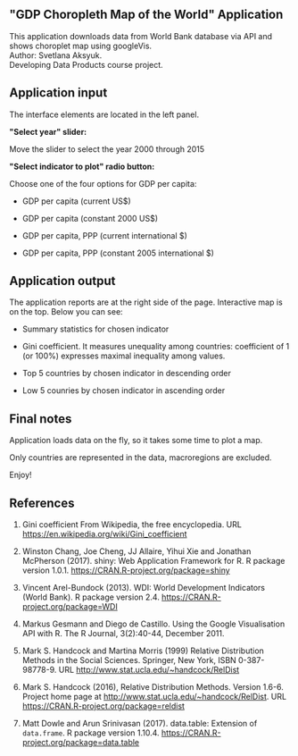
## "GDP Choropleth Map of the World" Application

This application downloads data from World Bank database via API and shows choroplet map using googleVis.  
Author: Svetlana Aksyuk.  
Developing Data Products course project.   

## Application input   

The interface elements are located in the left panel.

**"Select year" slider:**

Move the slider to select the year 2000 through 2015  

**"Select indicator to plot" radio button:**

Choose one of the four options for  GDP per capita:  

- GDP per capita (current US$)  

- GDP per capita (constant 2000 US$)  

- GDP per capita, PPP (current international $)  

- GDP per capita, PPP (constant 2005 international $)   

## Application output  

The application reports are at the right side of the page. Interactive map is on the top. Below you can see:  

- Summary statistics for chosen indicator   

- Gini coefficient. It measures unequality among countries: coefficient of 1 (or 100%) expresses maximal inequality among values.  

- Top 5 countries by chosen indicator in descending order  

- Low 5 counries by chosen indicator in ascending order  

## Final notes 

Application loads data on the fly, so it takes some time to plot a map.  

Only countries are represented in the data, macroregions are excluded.   

Enjoy!

## References

1. Gini coefficient From Wikipedia, the free encyclopedia. URL https://en.wikipedia.org/wiki/Gini_coefficient   

1. Winston Chang, Joe Cheng, JJ Allaire, Yihui Xie and Jonathan McPherson (2017). shiny: Web Application Framework for R. R package version 1.0.1. https://CRAN.R-project.org/package=shiny

2. Vincent Arel-Bundock (2013). WDI: World Development Indicators (World Bank). R package version 2.4. https://CRAN.R-project.org/package=WDI  
  
3. Markus Gesmann and Diego de Castillo. Using the Google Visualisation API with R. The R Journal, 3(2):40-44, December 2011.  
  
4. Mark S. Handcock and Martina Morris (1999) Relative Distribution Methods in the Social Sciences. Springer, New York, ISBN 0-387-98778-9. URL http://www.stat.ucla.edu/~handcock/RelDist  

5. Mark S. Handcock (2016), Relative Distribution Methods. Version 1.6-6. Project home page at http://www.stat.ucla.edu/~handcock/RelDist. URL https://CRAN.R-project.org/package=reldist  
  
6. Matt Dowle and Arun Srinivasan (2017). data.table: Extension of `data.frame`. R package version 1.10.4. https://CRAN.R-project.org/package=data.table  
